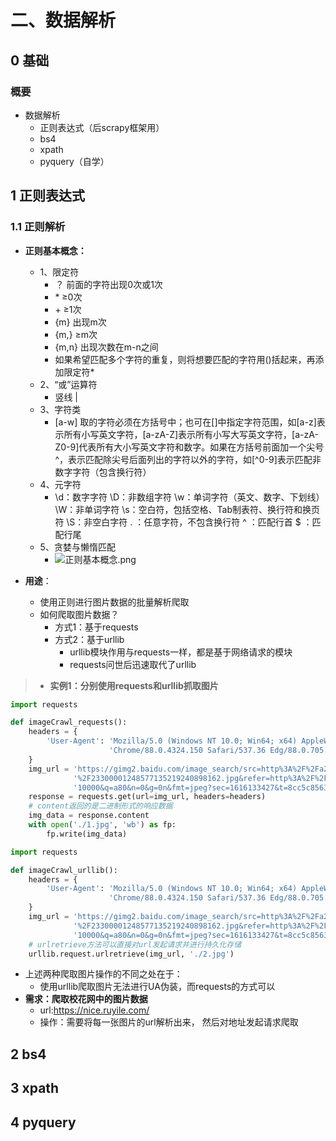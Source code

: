 # 二、数据解析

## 0 基础

### 概要

* 数据解析
  * 正则表达式（后scrapy框架用）
  * bs4
  * xpath
  * pyquery（自学）

## 1 正则表达式

### 1.1 正则解析

* **正则基本概念：**
  * 1、限定符
    * ？ 前面的字符出现0次或1次
    * \* ≥0次
    * \+ ≥1次
    * {m} 出现m次
    * {m,} ≥m次
    * {m,n} 出现次数在m-n之间
    * 如果希望匹配多个字符的重复，则将想要匹配的字符用()括起来，再添加限定符*
  * 2、“或”运算符
    * 竖线 |
  * 3、字符类
    * [a-w] 取的字符必须在方括号中；也可在[]中指定字符范围，如[a-z]表示所有小写英文字符，[a-zA-Z]表示所有小写大写英文字符，[a-zA-Z0-9]代表所有大小写英文字符和数字。如果在方括号前面加一个尖号^，表示匹配除尖号后面列出的字符以外的字符，如[^0-9]表示匹配非数字字符（包含换行符）
  * 4、元字符
    * \d：数字字符
  \D：非数组字符
  \w：单词字符（英文、数字、下划线）
  \W：非单词字符
  \s：空白符，包括空格、Tab制表符、换行符和换页符
  \S：非空白字符
  . ：任意字符，不包含换行符
  ^ ：匹配行首
  $ ：匹配行尾
  * 5、贪婪与懒惰匹配
    * ![正则基本概念.png](C:\Users\86199\Pictures\Screenshots\205.png)

* **用途**：
  * 使用正则进行图片数据的批量解析爬取
  * 如何爬取图片数据？
    * 方式1：基于requests
    * 方式2：基于urllib
        * urllib模块作用与requests一样，都是基于网络请求的模块
        * requests问世后迅速取代了urllib

> * **实例1：分别使用requests和urllib抓取图片**

```python
import requests

def imageCrawl_requests():
    headers = {
        'User-Agent': 'Mozilla/5.0 (Windows NT 10.0; Win64; x64) AppleWebKit/537.36 (KHTML, like Gecko) '
                      'Chrome/88.0.4324.150 Safari/537.36 Edg/88.0.705.68 '
    }
    img_url = 'https://gimg2.baidu.com/image_search/src=http%3A%2F%2Fa2.att.hudong.com%2F74%2F24' \
              '%2F23300001248577135219240898162.jpg&refer=http%3A%2F%2Fa2.att.hudong.com&app=2002&size=f9999,' \
              '10000&q=a80&n=0&g=0n&fmt=jpeg?sec=1616133427&t=8cc5c8563e57dabed1cf2eeebe33e886 '
    response = requests.get(url=img_url, headers=headers)
    # content返回的是二进制形式的响应数据
    img_data = response.content
    with open('./1.jpg', 'wb') as fp:
        fp.write(img_data)
```

```python
import requests

def imageCrawl_urllib():
    headers = {
        'User-Agent': 'Mozilla/5.0 (Windows NT 10.0; Win64; x64) AppleWebKit/537.36 (KHTML, like Gecko) '
                      'Chrome/88.0.4324.150 Safari/537.36 Edg/88.0.705.68 '
    }
    img_url = 'https://gimg2.baidu.com/image_search/src=http%3A%2F%2Fa2.att.hudong.com%2F74%2F24' \
              '%2F23300001248577135219240898162.jpg&refer=http%3A%2F%2Fa2.att.hudong.com&app=2002&size=f9999,' \
              '10000&q=a80&n=0&g=0n&fmt=jpeg?sec=1616133427&t=8cc5c8563e57dabed1cf2eeebe33e886 '
    # urlretrieve方法可以直接对url发起请求并进行持久化存储
    urllib.request.urlretrieve(img_url, './2.jpg')
```

- 上述两种爬取图片操作的不同之处在于：
    - 使用urllib爬取图片无法进行UA伪装，而requests的方式可以
- **需求：爬取校花网中的图片数据**
    - url:<https://nice.ruyile.com/>
    - 操作：需要将每一张图片的url解析出来， 然后对地址发起请求爬取


## 2 bs4

## 3 xpath

## 4 pyquery

